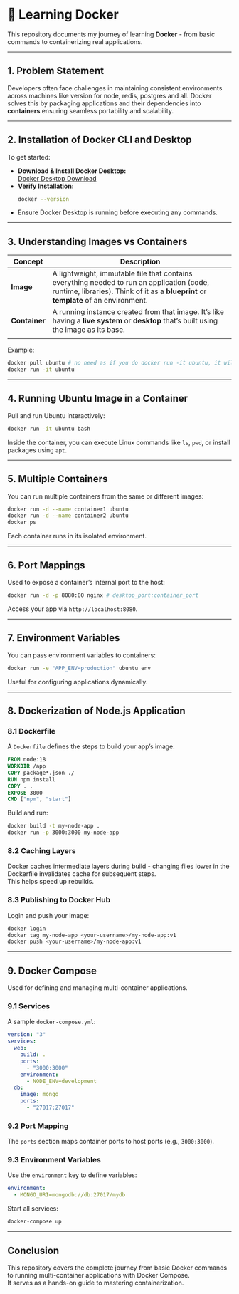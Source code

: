 # 🐳 Learning Docker

This repository documents my journey of learning **Docker** - from basic commands to containerizing real applications.

---

## 1. Problem Statement

Developers often face challenges in maintaining consistent environments across machines like version for node, redis, postgres and all. Docker solves this by packaging applications and their dependencies into **containers** ensuring seamless portability and scalability.

---

## 2. Installation of Docker CLI and Desktop

To get started:

- **Download & Install Docker Desktop:**\
  [Docker Desktop Download](https://www.docker.com/products/docker-desktop/)
- **Verify Installation:**
  ```bash
  docker --version
  ```
- Ensure Docker Desktop is running before executing any commands.

---

## 3. Understanding Images vs Containers

| Concept       | Description                                                                                                                                                                       |
| ------------- | --------------------------------------------------------------------------------------------------------------------------------------------------------------------------------- |
| **Image**     | A lightweight, immutable file that contains everything needed to run an application (code, runtime, libraries). Think of it as a **blueprint** or **template** of an environment. |
| **Container** | A running instance created from that image. It’s like having a **live system** or **desktop** that’s built using the image as its base.                                           |
|               |                                                                                                                                                                                   |

Example:

```bash
docker pull ubuntu # no need as if you do docker run -it ubuntu, it will automatically pull it from hub.docker.com
docker run -it ubuntu
```

---

## 4. Running Ubuntu Image in a Container

Pull and run Ubuntu interactively:

```bash
docker run -it ubuntu bash
```

Inside the container, you can execute Linux commands like `ls`, `pwd`, or install packages using `apt`.

---

## 5. Multiple Containers

You can run multiple containers from the same or different images:

```bash
docker run -d --name container1 ubuntu
docker run -d --name container2 ubuntu
docker ps
```

Each container runs in its isolated environment.

---

## 6. Port Mappings

Used to expose a container’s internal port to the host:

```bash
docker run -d -p 8080:80 nginx # desktop_port:container_port
```

Access your app via `http://localhost:8080`.

---

## 7. Environment Variables

You can pass environment variables to containers:

```bash
docker run -e "APP_ENV=production" ubuntu env
```

Useful for configuring applications dynamically.

---

## 8. Dockerization of Node.js Application

### 8.1 Dockerfile

A `Dockerfile` defines the steps to build your app’s image:

```Dockerfile
FROM node:18
WORKDIR /app
COPY package*.json ./
RUN npm install
COPY . .
EXPOSE 3000
CMD ["npm", "start"]
```

Build and run:

```bash
docker build -t my-node-app .
docker run -p 3000:3000 my-node-app
```

### 8.2 Caching Layers

Docker caches intermediate layers during build - changing files lower in the Dockerfile invalidates cache for subsequent steps.\
This helps speed up rebuilds.

### 8.3 Publishing to Docker Hub

Login and push your image:

```bash
docker login
docker tag my-node-app <your-username>/my-node-app:v1
docker push <your-username>/my-node-app:v1
```

---

## 9. Docker Compose

Used for defining and managing multi-container applications.

### 9.1 Services

A sample `docker-compose.yml`:

```yaml
version: "3"
services:
  web:
    build: .
    ports:
      - "3000:3000"
    environment:
      - NODE_ENV=development
  db:
    image: mongo
    ports:
      - "27017:27017"
```

### 9.2 Port Mapping

The `ports` section maps container ports to host ports (e.g., `3000:3000`).

### 9.3 Environment Variables

Use the `environment` key to define variables:

```yaml
environment:
  - MONGO_URI=mongodb://db:27017/mydb
```

Start all services:

```bash
docker-compose up
```

---

## Conclusion

This repository covers the complete journey from basic Docker commands to running multi-container applications with Docker Compose.\
It serves as a hands-on guide to mastering containerization.

